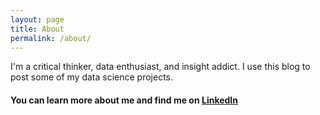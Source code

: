 ```yaml
---
layout: page
title: About
permalink: /about/
---
```


I'm a critical thinker, data enthusiast, and insight addict. I use this blog to post some of my data science projects. 


#### You can learn more about me and find me on [LinkedIn](https://www.linkedin.com/in/ben-i-goldstein/)